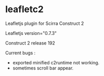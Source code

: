 # leafletc2
Leafletjs plugin for Scirra Construct 2

Leafletjs version="0.7.3"

Construct 2 release 192 

Current bugs :
- exported minified c2runtime not working.
- sometimes scroll bar appear.
